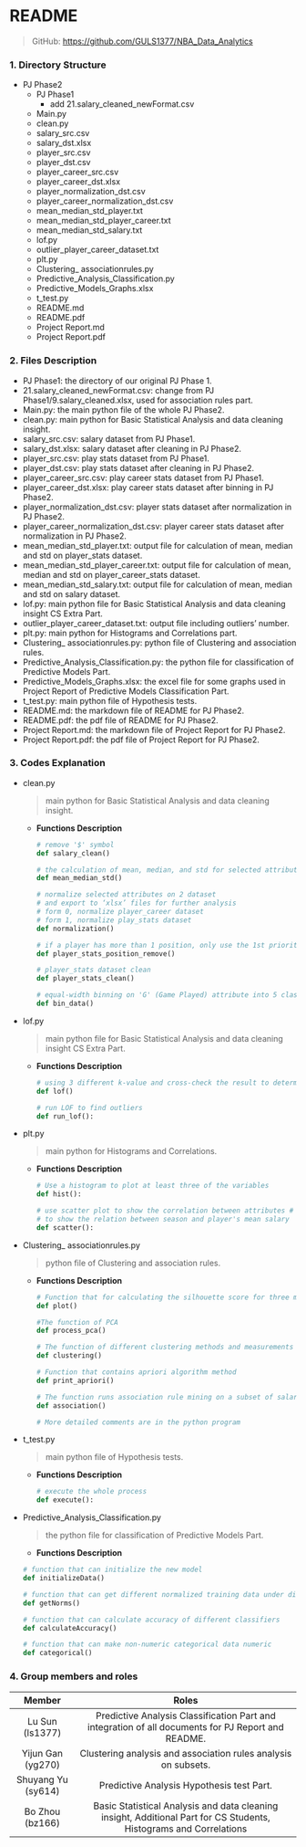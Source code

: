 # README

> GitHub:   https://github.com/GULS1377/NBA_Data_Analytics 

### 1. Directory Structure

- PJ Phase2
  - PJ Phase1               
    - add 21.salary_cleaned_newFormat.csv
  - Main.py
  - clean.py
  - salary_src.csv
  - salary_dst.xlsx
  - player_src.csv
  - player_dst.csv
  - player_career_src.csv
  - player_career_dst.xlsx
  - player_normalization_dst.csv
  - player_career_normalization_dst.csv
  - mean_median_std_player.txt
  - mean_median_std_player_career.txt
  - mean_median_std_salary.txt
  - lof.py
  - outlier_player_career_dataset.txt
  - plt.py
  - Clustering_ associationrules.py
  - Predictive_Analysis_Classification.py
  - Predictive_Models_Graphs.xlsx
  - t_test.py
  - README.md
  - README.pdf
  - Project Report.md
  - Project Report.pdf

### 2. Files Description

- PJ Phase1: the directory of our original PJ Phase 1.
- 21.salary_cleaned_newFormat.csv: change from PJ Phase1/9.salary_cleaned.xlsx, used for association rules part.
- Main.py: the main python file of the whole PJ Phase2.
- clean.py: main python for Basic Statistical Analysis and data cleaning insight.
- salary_src.csv: salary dataset from PJ Phase1.
- salary_dst.xlsx: salary dataset after cleaning in PJ Phase2.
- player_src.csv: play stats dataset from PJ Phase1.
- player_dst.csv: play stats dataset after cleaning in PJ Phase2.
- player_career_src.csv: play career stats dataset from PJ Phase1.
- player_career_dst.xlsx: play career stats dataset after binning in PJ Phase2.
- player_normalization_dst.csv: player stats dataset after normalization in PJ Phase2.
- player_career_normalization_dst.csv: player career stats dataset after normalization in PJ Phase2.
- mean_median_std_player.txt: output file for calculation of mean, median and std on player_stats dataset.
- mean_median_std_player_career.txt: output file for calculation of mean, median and std on player_career_stats dataset.
- mean_median_std_salary.txt: output file for calculation of mean, median and std on salary dataset.
- lof.py: main python file for Basic Statistical Analysis and data cleaning insight CS Extra Part. 
- outlier_player_career_dataset.txt: output file including outliers’ number.
- plt.py: main python for Histograms and Correlations part.
- Clustering_ associationrules.py: python file of Clustering and association rules.
- Predictive_Analysis_Classification.py: the python file for classification of Predictive Models Part.
- Predictive_Models_Graphs.xlsx: the excel file for some graphs used in Project Report of Predictive Models Classification Part.
- t_test.py: main python file of Hypothesis tests.
- README.md: the markdown file of README for PJ Phase2.
- README.pdf: the pdf file of README for PJ Phase2.
- Project Report.md: the markdown file of Project Report for PJ Phase2.
- Project Report.pdf: the pdf file of Project Report for PJ Phase2.

### 3. Codes Explanation

- clean.py  

  > main python for Basic Statistical Analysis and data cleaning insight.

  - **Functions Description**

    ```python
    # remove '$' symbol
    def salary_clean()         
    
    # the calculation of mean, median, and std for selected attributes of data sets
    def mean_median_std()
    
    # normalize selected attributes on 2 dataset
    # and export to ‘xlsx’ files for further analysis
    # form 0, normalize player_career dataset
    # form 1, normalize play_stats dataset
    def normalization()
    
    # if a player has more than 1 position, only use the 1st priority position
    def player_stats_position_remove()
    
    # player_stats dataset clean
    def player_stats_clean()
    
    # equal-width binning on 'G' (Game Played) attribute into 5 class
    def bin_data()
    ```

- lof.py  

  > main python file for Basic Statistical Analysis and data cleaning insight CS Extra Part. 

  - **Functions Description**

    ```python
    # using 3 different k-value and cross-check the result to determine the outlier
    def lof()
    
    # run LOF to find outliers
    def run_lof():
    ```

- plt.py

  > main python for Histograms and Correlations.

  - **Functions Description**

    ```python
    # Use a histogram to plot at least three of the variables
    def hist():
    
    # use scatter plot to show the correlation between attributes #
    # to show the relation between season and player's mean salary
    def scatter():
    ```

- Clustering_ associationrules.py

  > python file of Clustering and association rules.

  - **Functions Description**

    ```python
    # Function that for calculating the silhouette score for three methods and draw the diagram
    def plot()
    
    #The function of PCA
    def process_pca()
    
    # The function of different clustering methods and measurements 
    def clustering()
    
    # Function that contains apriori algorithm method
    def print_apriori()
    
    # The function runs association rule mining on a subset of salary_of_players.csv
    def association()
    
    # More detailed comments are in the python program
    ```

- t_test.py

  > main python file of Hypothesis tests.

  - **Functions Description**

    ```python
    # execute the whole process
    def execute():
    ```
  
- Predictive_Analysis_Classification.py

  > the python file for classification of Predictive Models Part.

  - **Functions Description**

  ```python
  # function that can initialize the new model
  def initializeData()
  
  # function that can get different normalized training data under different norms
  def getNorms()
  
  # function that can calculate accuracy of different classifiers
  def calculateAccuracy()
  
  # function that can make non-numeric categorical data numeric
  def categorical()
  ```

### 4. Group members and roles

|       Member        |                            Roles                             |
| :-----------------: | :----------------------------------------------------------: |
| Lu  Sun    (ls1377) | Predictive Analysis Classification Part and integration of all documents for PJ Report and README. |
| Yijun  Gan (yg270)  | Clustering analysis and association rules analysis on subsets. |
| Shuyang  Yu (sy614) |          Predictive Analysis Hypothesis test Part.           |
|  Bo  Zhou (bz166)   | Basic  Statistical Analysis and data cleaning insight, Additional  Part for CS Students,  Histograms  and Correlations |



